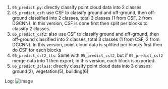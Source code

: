 1. `05_predict.py`: directly classify point cloud data into 2 classes
2. `05_predict_csf`: use CSF to classify ground and off-ground, then off-ground classified into 2 classes, total 3 classes (1 from CSF, 2 from DGCNN). In this version, CSF is done first then split per blocks to classify 2 classes.
3. `05_predict_csf2`: also use CSF to classify ground and off-ground, then off-ground classified into 2 classes, total 3 classes (1 from CSF, 2 from DGCNN). In this version, point cloud data is splitted per blocks first then do CSF for each blocks
4. `05_predict_csf2_lts`: Same with `05_predict_csf2`, but if `05_predict_csf2` merge data into 1 then export, in this version, each block is exported.
5. `05_predict_3class`: directly classify point cloud data into 3 classes: ground(2), vegetation(5), building(6)

Log:
![image](https://github.com/calvinwijaya/DGCNN-GeoCARTA/assets/88726143/f74e62c8-a8dc-490c-9ebd-56f9c849ad14)

